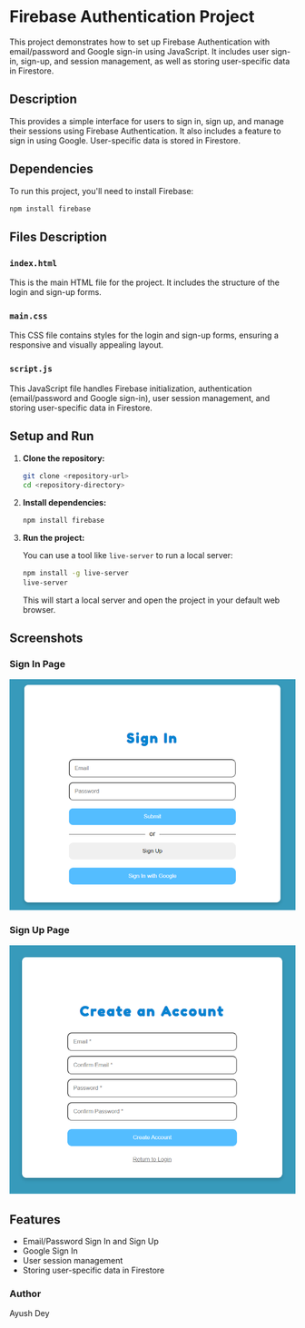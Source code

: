 
# Firebase Authentication Project

This project demonstrates how to set up Firebase Authentication with email/password and Google sign-in using JavaScript. It includes user sign-in, sign-up, and session management, as well as storing user-specific data in Firestore.

## Description

This provides a simple interface for users to sign in, sign up, and manage their sessions using Firebase Authentication. It also includes a feature to sign in using Google. User-specific data is stored in Firestore.

## Dependencies

To run this project, you'll need to install Firebase:

```sh
npm install firebase
```

## Files Description

### `index.html`

This is the main HTML file for the project. It includes the structure of the login and sign-up forms.

### `main.css`

This CSS file contains styles for the login and sign-up forms, ensuring a responsive and visually appealing layout.

### `script.js`

This JavaScript file handles Firebase initialization, authentication (email/password and Google sign-in), user session management, and storing user-specific data in Firestore.

## Setup and Run

1. **Clone the repository:**

   ```sh
   git clone <repository-url>
   cd <repository-directory>
   ```

2. **Install dependencies:**

   ```sh
   npm install firebase
   ```

3. **Run the project:**

   You can use a tool like `live-server` to run a local server:

   ```sh
   npm install -g live-server
   live-server
   ```

   This will start a local server and open the project in your default web browser.

## Screenshots

### Sign In Page

![Sign In Page](image.png)

### Sign Up Page

![Sign Up Page](image-1.png)

## Features

- Email/Password Sign In and Sign Up
- Google Sign In
- User session management
- Storing user-specific data in Firestore


### Author

Ayush Dey

